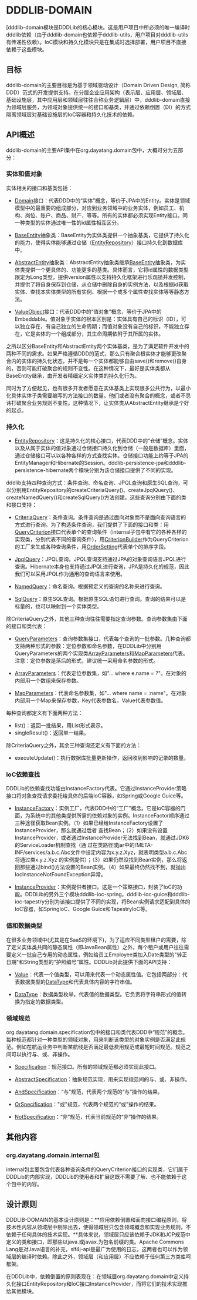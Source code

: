 DDDLIB-DOMAIN
======

[dddlib-domain模块是DDDLib的核心模块。这是用户项目中所必须的唯一编译时dddlib依赖（由于dddlib-domain也依赖于dddlib-utils，用户项目对dddlib-utils有传递性依赖）。IoC模块和持久化模块只是在集成时选择部署，用户项目不直接依赖于这些模块。

## 目标
dddlib-domain的主要目标是为基于领域驱动设计（Domain Driven Design, 简称DDD）范式的开发提供支持。在分层企业应用架构（表示层、应用层、领域层、基础设施层，其中应用层和领域层往往合称业务逻辑层）中，dddlib-domain直接为领域层服务，为领域对象提供统一的接口和基类，并通过依赖倒置（DI）的方式隔离领域层对基础设施层的IoC容器和持久化技术的依赖。

## API概述
dddlib-domain的主要API集中在org.dayatang.domain包中，大概可分为五部分：

### 实体和值对象

实体相关的接口和基类包括：

* [Domain](http://www.dayatang.org/dddlib/apidocs/org/dayatang/domain/Entity.html)接口：代表DDD中的“实体”概念，等价于JPA中的Entity。实体是领域模型中的最重要的组成部分，对应到业务领域中的业务实体，例如员工、机构、岗位、账户、商品、财产，等等。所有的实体都必须实现Entity接口。同一种类型的实体通过唯一性的id属性相互区分。

* [BaseEntity](http://www.dayatang.org/dddlib/apidocs/org/dayatang/domain/BaseEntity.html)抽象类：BaseEntity为实体类提供一个抽象基类，它提供了持久化的能力，使得实体能够通过仓储（[EntityRepository](http://www.dayatang.org/dddlib/apidocs/org/dayatang/domain/EntityRepository.html)）接口持久化到数据库中。

* [AbstractEntity](http://www.dayatang.org/dddlib/apidocs/org/dayatang/domain/AbstractEntity.html)抽象类：AbstractEntity抽象类继承[BaseEntity](http://www.dayatang.org/dddlib/apidocs/org/dayatang/domain/BaseEntity.html)抽象类，为实体类提供一个更具体的、功能更多的基类。具体而言，它将id属性的数据类型限定为Long类型，提供version属性以支持持久化框架进行乐观锁并发控制，并提供了将自身保存到仓储，从仓储中删除自身的实例方法，以及根据id获取实体、查找本实体类型的所有实例、根据一个或多个属性查找实体等等静态方法。

* [ValueObject](http://www.dayatang.org/dddlib/apidocs/org/dayatang/domain/ValueObject.html)接口：代表DDD中的“值对象”概念，等价于JPA中的Embeddable。值对象于实体的根本区别是：实体具有自己的标识（ID），可以独立存在，有自己独立的生命周期；而值对象没有自己的标识，不能独立存在，它是实体的一个组成部分，其生命周期依附于其所属的实体。

之所以区分BaseEntity和AbstractEntity两个实体基类，是为了满足软件开发中的两种不同的需求。如果严格遵循DDD的范式，那么只有聚合根实体才能够更改聚合内的实体的持久化状态，并不是每一个实体都能够自由save()和remove()自身的，否则可能打破聚合的规则不变性。在这种情况下，最好是实体类都从BaseEntity继承，由开发者精细定义实体类的持久化行为。

同时为了方便起见，也有很多开发者愿意在实体基类上实现很多公共行为，以最小化具体实体子类需要编写的方法接口的数量。他们或者没有聚合的概念，或者不忌讳打破聚合业务规则不变性。这种情况下，让实体类从AbstractEntity继承是个好的起点。

### 持久化

* [EntityRepository](http://www.dayatang.org/dddlib/apidocs/org/dayatang/domain/EntityRepository.html)：这是持久化的核心接口，代表DDD中的“仓储”概念。实体以及从属于实体的值对象通过仓储接口持久化到仓储（一般是数据库）里面，通过仓储接口可以以各种各样的方式查找实体。仓储接口功能上约等于JPA的EntityManager和Hibernate的Session。dddlib-persistence-jpa和dddlib-persistence-hibernate两个模块分别为该仓储接口提供了不同的实现。

dddlib支持四种查询方式：条件查询、命名查询、JPQL查询和原生SQL查询，可以分别用EntityRepository的createCriteriaQuery()、createJpqlQuery()、createNamedQuery()和createSqlQuery()方法创建。这些查询分别由下面的类和接口支持：

* [CriteriaQuery](http://www.dayatang.org/dddlib/apidocs/org/dayatang/domain/CriteriaQuery.html)：条件查询。条件查询是通过面向对象而不是面向查询语言的方式进行查询。为了构造条件查询，我们提供了下面的接口和类：用[QueryCriterion](http://www.dayatang.org/dddlib/apidocs/org/dayatang/domain/QueryCriterion.html)接口代表单个的查询条件（internal子包中有它的各种各样的实现类，分别代表不同的查询条件），用[CriterionBuilder](http://www.dayatang.org/dddlib/apidocs/org/dayatang/domain/CriterionBuilder.html)作为QueryCriterion的工厂来生成各种查询条件，用[OrderSetting](http://www.dayatang.org/dddlib/apidocs/org/dayatang/domain/OrderSetting.html)代表单个的排序字段。

* [JpqlQuery](http://www.dayatang.org/dddlib/apidocs/org/dayatang/domain/JpqlQuery.html)：JPQL查询。JPQL查询支持通过JPA的对象查询语言JPQL进行查询。Hibernate本身也支持通过JPQL进行查询，JPA是持久化的规范，因此我们可以采用JPQL作为通用的查询语言来使用。

* [NamedQuery](http://www.dayatang.org/dddlib/apidocs/org/dayatang/domain/NamedQuery.html)：命名查询。根据预定义的查询的名称来进行查询。

* [SqlQuery](http://www.dayatang.org/dddlib/apidocs/org/dayatang/domain/SqlQuery.html)：原生SQL查询。根据原生SQL语句进行查询。查询的结果可以是标量的，也可以映射到一个实体类型。

除CriteriaQuery之外，其他三种查询往往需要指定查询参数。查询参数集由下面的接口和类代表：


* [QueryParameters](http://www.dayatang.org/dddlib/apidocs/org/dayatang/domain/QueryParameters.html)：查询参数集接口，代表每个查询的一批参数。几种查询都支持两种形式的参数：定位参数和命名参数，在DDDLib中分别用QueryParameters的两个实现类[ArrayParameters](http://www.dayatang.org/dddlib/apidocs/org/dayatang/domain/ArrayParameters.html)和[MapParameters](http://www.dayatang.org/dddlib/apidocs/org/dayatang/domain/MapParameters.html)代表。注意：定位参数是落后的形式，建议统一采用命名参数的形式。

* [ArrayParameters](http://www.dayatang.org/dddlib/apidocs/org/dayatang/domain/ArrayParameters.html)：代表定位参数集，如"... where e.name = ?"。在对象的内部用一个数组来保存参数。

* [MapParameters](http://www.dayatang.org/dddlib/apidocs/org/dayatang/domain/MapParameters.html)：代表命名参数集，如"... where name = :name"。在对象内部用一个Map来保存参数，Key代表参数名，Value代表参数值。

每种查询都定义有下面两种方法：

* list()：返回一批结果，用List形式表示。
* singleResult()：返回单一结果。

除CriteriaQuery之外，其余三种查询还定义有下面的方法：

* executeUpdate()：执行数据库批量更新操作，返回收到影响的记录的数量。




### IoC依赖查找

DDDLib的依赖查找功能由InstanceFactory代表。它通过InstanceProvider策略接口将对象查找请求委托给具体的后端IoC容器，如Spring或Google Guice等。

* [InstanceFactory](http://www.dayatang.org/dddlib/apidocs/org/dayatang/domain/InstanceFactory.html)：实例工厂，代表DDD中的“工厂”概念。它是IoC容器的门面，为系统中的其他类提供所需的依赖对象的实例。InstanceFactor顺序通过三种途径获取Bean实例。（1）如果已经给InstanceFactory设置了InstanceProvider，那么就通过后者 查找Bean；（2）如果没有设置InstanceProvider，或者通过InstanceProvider无法找到Bean，就通过JDK6的ServiceLoader机制查找（通 过在类路径或jar中的/META-INF/services/a.b.c.Abc文件中设定内容为x.y.z.Xyz，就表明类型a.b.c.Abc将通过类x.y.z.Xyz 的实例提供）；（3）如果仍然没找到Bean实例，那么将返回那些通过bind()方法设置的Bean实例。（4）如果最终仍然找不到，就抛出 IocInstanceNotFoundException异常。

* [InstanceProvider](http://www.dayatang.org/dddlib/apidocs/org/dayatang/domain/InstanceProvider.html)：实例提供者接口。这是一个策略接口，封装了IoC的功能。DDDLib的另外三个模块dddlib-ioc-spring，dddlib-ioc-guice和dddlib-ioc-tapestry分别为该接口提供了不同的实现，将Bean实例请求适配到具体的IoC容器，如SpringIoC、Google Guice和TapestryIoC等。




### 值和数据类型

在很多业务领域中(尤其是在SaaS的环境下)，为了适应不同类型租户的需要，除了定义实体类共同的静态属性（即JavaBean属性）之外，每个租户或用户往往需要定义一批自己专用的动态属性，例如给员工Employee类加入Date类型的"转正日期"和String类型的“护照编号”属性。DDDLib对此提供下面的API支持：

* [Value](http://www.dayatang.org/dddlib/apidocs/org/dayatang/domain/Value.html)：代表一个值类型，可以用来代表一个动态属性值。它包括两部分：代表数据类型的[DataType](http://www.dayatang.org/dddlib/apidocs/org/dayatang/domain/DataType.html)和代表具体内容的字符串值。

* [DataType](http://www.dayatang.org/dddlib/apidocs/org/dayatang/domain/DataType.html)：数据类型枚举。代表值的数据类型。它负责将字符串形式的值转换为指定的数据类型。


### 领域规范

org.dayatang.domain.specification包中的接口和类代表DDD中“规范”的概念。每种规范都针对一种类型的领域对象，用来判断该类型的对象实例是否满足此规范。例如在航运业务中判断某航线是否满足最低费用规范或最短时间规范。规范之间可以执行与、或、非操作。

* [Specification](http://www.dayatang.org/dddlib/apidocs/org/dayatang/domain/specification/Specification.html)：规范接口。所有的领域规范都必须实现此接口。

* [AbstractSpecification](http://www.dayatang.org/dddlib/apidocs/org/dayatang/domain/specification/AbstractSpecification.html)：抽象规范实现，用来实现规范间的与、或、非操作。

* [AndSpecification](http://www.dayatang.org/dddlib/apidocs/org/dayatang/domain/specification/AndSpecification.html)：“与”规范，代表两个规范的“与”操作的结果。

* [OrSpecification](http://www.dayatang.org/dddlib/apidocs/org/dayatang/domain/specification/OrSpecification.html)："或"规范，代表两个规范的“或”操作的结果。

* [NotSpecification](http://www.dayatang.org/dddlib/apidocs/org/dayatang/domain/specification/NotSpecification.html)：“非”规范，代表当前规范的“非”操作的结果。



## 其他内容

### org.dayatang.domain.internal包

internal包主要包含代表各种查询条件的QueryCriterion接口的实现类，它们属于DDDLib的内部实现，DDDLib的使用者和扩展这既不需要了解、也不能依赖于这个包中的内容。


## 设计原则

DDDLIB-DOMAIN的基本设计原则是：**应用依赖倒置和面向接口编程原则，将技术性内容从领域层中剔除出去，使得领域层只包含领域概念和实现业务规则，不依赖于任何具体的技术实现。**具体来说，领域层只应该依赖于JDK和JCP规范中定义的类和接口，即那些以java.或javax.为包名前缀的类。Apache Commons Lang是对Java语言的补充，slf4j-api是最广为使用的日志，这两者也可以作为领域层的编译时依赖。除此之外，领域层（和应用层）不应依赖于任何第三方类库呵框架。

在DDDLib中，依赖倒置的原则表现在：在领域层org.dayatang.domain中定义持久化接口EntityRepository和IoC接口InstanceProvider，而将它们的技术实现推给其他模块。




